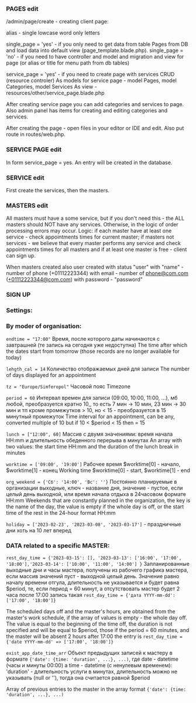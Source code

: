 ### PAGES edit
/admin/page/create - creating client page:

alias - single lowcase word only letters

single_page = 'yes' - if you only need to get data from table Pages from DB and load data into default view (page_template.blade.php).
single_page = 'no' - if you need to have controller and model and migration and view for page (or alias or title for menu path from db tables)

service_page = 'yes' - if you need to create page with services CRUD (resource controler)
As models for service page - model Pages, model Categories, model Services
As view - resources/other/service_page.blade.php

After creating service page you can add categories and services to page.
Also admin panel has items for creating and editing categories and services.

After creating the page - open files in your editor or IDE and edit.
Also put route in routes/web.php.

### SERVICE PAGE edit
In form service_page = yes.
An entry will be created in the database.

### SERVICE edit
First create the services, then the masters.

### MASTERS edit
All masters must have a some service,
but if you don't need this - the ALL masters should NOT have any services.
Otherwise, in the logic of order processing errors may occur.
Logic:
if each master have at least one service - check appointments times for current master;
if masters not services - we believe that every master performs any service
and check appointments times for all masters
and if at least one master is free - client can sign up.

When masters created also user created with status "user"
with "name" - number of phone (+01112223344)
with email - number of phone@com.com (+01112223344@com.com)
with password - "password"


### SIGN UP
### Settings:
### By moder of organisation:
`endtime = "17:00"`
Время, после которого даты начинаются с завтрашней (те запись на сегодня уже недоступна)
The time after which the dates start from tomorrow (those records are no longer available for today)

`lehgth_cal = 14`
Количество отображаемых дней для записи
The number of days displayed for an appointment

`tz = "Europe/Simferopol"`
Часовой пояс
Timezone

`period = 60`
Интервал времен для записи (09:00, 10:00, 11:00, ...),
мб любой, преобразуется кратно 10,, то есть 7 мин -> 10 мин, 23 мин -> 30 мин и тп
кроме промежутков > 10, но < 15 - преобразуется в 15 минутный промежуток
Time interval for an appointment, can be any, converted multiple of 10
but if 10 < $period < 15 then = 15

`lunch = ["12:00", 60]`
Массив c двумя значениями: время начала HH:mm и длительность обеденного перерыва в минутах
An array with two values: the start time HH:mm and the duration of the lunch break in minutes

`worktime = ['09:00', '19:00']`
Рабочее время $worktime[0] - начало, $worktime[1] - конец
Working time $worktime[0] - start, $worktime[1] - end

`org_weekend = {'Сб': '14:00', 'Вс': ''}`
Постоянно планируемые в организации выходные, ключ - название дня,
значение - пустое, если целый день выходной,
или время начала отдыха в 24часовом формате HH:mm
Weekends that are constantly planned in the organization, the key is the name of the day,
the value is empty if the whole day is off,
or the start time of the rest in the 24-hour format HH:mm

`holiday = ['2023-02-23', '2023-03-08', '2023-03-17']` - праздничные дни хоть на 10 лет вперед

### DATA related to a specific MASTER:
`rest_day_time = {'2023-03-15': [], '2023-03-13': ['16:00', '17:00', '18:00'],'2023-03-14': ['10:00', '11:00', '14:00'] }`
Запланированные выходные дни и часы мастера,
получены из рабочего графика мастера, если массив значений пуст - выходной целый день.
Значение равно началу времени отгула, длительность не указывается и будет равна $period,
те, если период = 60 минут, а отсутствовать мастер будет 2 часа после 17:00
запись такая `rest_day_time = {'дата YYYY-mm-dd': ['17:00', '18:00']}`

The scheduled days off and the master's hours,
are obtained from the master's work schedule, if the array of values is empty - the whole day off.
The value is equal to the beginning of the time off, the duration is not specified and will be equal to $period,
those if the period = 60 minutes, and the master will be absent 2 hours after 17:00
the entry is `rest_day_time = {'date YYYY-mm-dd' => ['17:00', '18:00']}`

`exist_app_date_time_arr`
Объект предыдущих записей к мастеру
в формате `{'date': {time: 'duration', ...}, ...)`,
где date - datetime (часы и минуты 00:00)
а time - datetime (с ненулевым временем): 'duration' - длительность услуги в минутах,
длительность можно не указывать (null or ''), тогда она считается равной $period

Array of previous entries to the master
in the array format `{'date': {time: 'duration', ...}, ...)`
